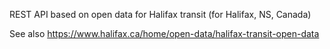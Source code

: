 REST API based on open data for Halifax transit (for Halifax, NS, Canada)

See also https://www.halifax.ca/home/open-data/halifax-transit-open-data

